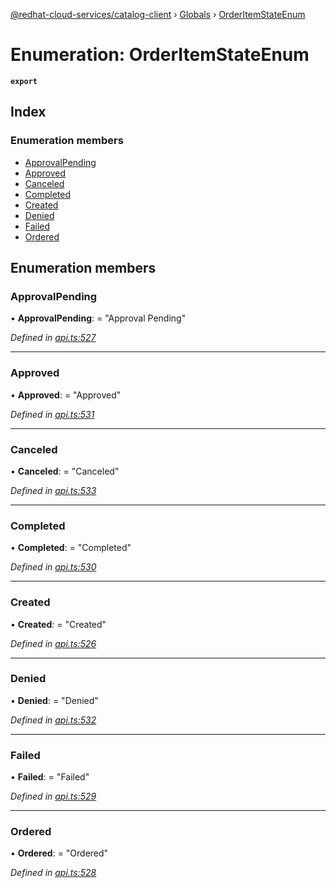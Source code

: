 [@redhat-cloud-services/catalog-client](../README.md) › [Globals](../globals.md) › [OrderItemStateEnum](orderitemstateenum.md)

# Enumeration: OrderItemStateEnum

**`export`** 

## Index

### Enumeration members

* [ApprovalPending](orderitemstateenum.md#approvalpending)
* [Approved](orderitemstateenum.md#approved)
* [Canceled](orderitemstateenum.md#canceled)
* [Completed](orderitemstateenum.md#completed)
* [Created](orderitemstateenum.md#created)
* [Denied](orderitemstateenum.md#denied)
* [Failed](orderitemstateenum.md#failed)
* [Ordered](orderitemstateenum.md#ordered)

## Enumeration members

###  ApprovalPending

• **ApprovalPending**: = "Approval Pending"

*Defined in [api.ts:527](https://github.com/RedHatInsights/javascript-clients/blob/master/packages/catalog/api.ts#L527)*

___

###  Approved

• **Approved**: = "Approved"

*Defined in [api.ts:531](https://github.com/RedHatInsights/javascript-clients/blob/master/packages/catalog/api.ts#L531)*

___

###  Canceled

• **Canceled**: = "Canceled"

*Defined in [api.ts:533](https://github.com/RedHatInsights/javascript-clients/blob/master/packages/catalog/api.ts#L533)*

___

###  Completed

• **Completed**: = "Completed"

*Defined in [api.ts:530](https://github.com/RedHatInsights/javascript-clients/blob/master/packages/catalog/api.ts#L530)*

___

###  Created

• **Created**: = "Created"

*Defined in [api.ts:526](https://github.com/RedHatInsights/javascript-clients/blob/master/packages/catalog/api.ts#L526)*

___

###  Denied

• **Denied**: = "Denied"

*Defined in [api.ts:532](https://github.com/RedHatInsights/javascript-clients/blob/master/packages/catalog/api.ts#L532)*

___

###  Failed

• **Failed**: = "Failed"

*Defined in [api.ts:529](https://github.com/RedHatInsights/javascript-clients/blob/master/packages/catalog/api.ts#L529)*

___

###  Ordered

• **Ordered**: = "Ordered"

*Defined in [api.ts:528](https://github.com/RedHatInsights/javascript-clients/blob/master/packages/catalog/api.ts#L528)*
